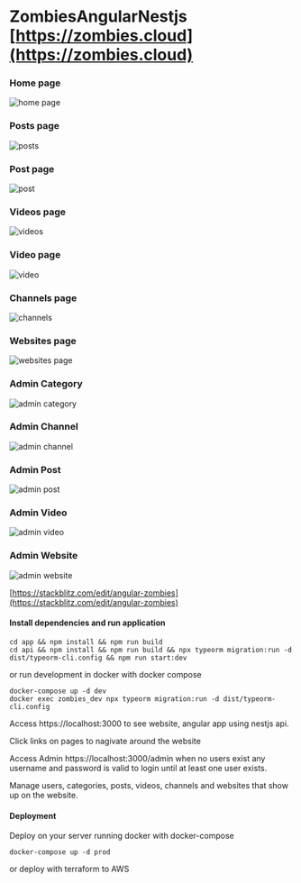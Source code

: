 # ZombiesAngularNestjs [https://zombies.cloud](https://zombies.cloud)

### Home page

![home page](./screenshots/home.png)

### Posts page

![posts](./screenshots/posts.png)

### Post page

![post](./screenshots/post.png)

### Videos page

![videos](./screenshots/videos.png)

### Video page

![video](./screenshots/video.png)

### Channels page

![channels](./screenshots/channels.png)

### Websites page

![websites page](./screenshots/websites.png)

### Admin Category

![admin category](./screenshots/admin-category.png)

### Admin Channel

![admin channel](./screenshots/admin-channel.png)

### Admin Post

![admin post](./screenshots/admin-post.png)

### Admin Video

![admin video](./screenshots/admin-video.png)

### Admin Website

![admin website](./screenshots/admin-website.png)

[https://stackblitz.com/edit/angular-zombies](https://stackblitz.com/edit/angular-zombies)

#### Install dependencies and run application

```shell
cd app && npm install && npm run build
cd api && npm install && npm run build && npx typeorm migration:run -d dist/typeorm-cli.config && npm run start:dev
```

or run development in docker with docker compose

```shell
docker-compose up -d dev
docker exec zombies_dev npx typeorm migration:run -d dist/typeorm-cli.config
```

Access https://localhost:3000 to see website, angular app using nestjs api.

Click links on pages to nagivate around the website

Access Admin https://localhost:3000/admin when no users exist any username and password is valid to login until at least one user exists.

Manage users, categories, posts, videos, channels and websites that show up on the website.

#### Deployment

Deploy on your server running docker with docker-compose

```shell
docker-compose up -d prod
```

or deploy with terraform to AWS

